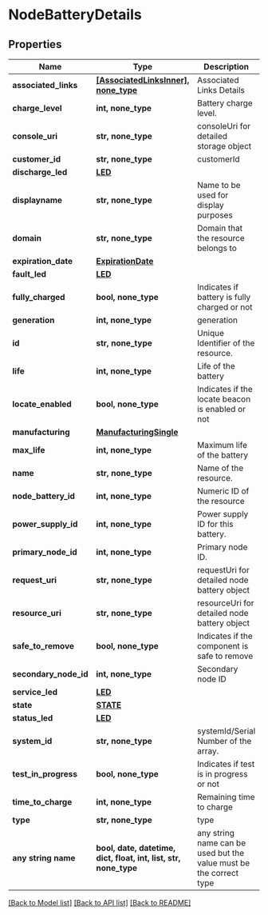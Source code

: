 # NodeBatteryDetails


## Properties
Name | Type | Description | Notes
------------ | ------------- | ------------- | -------------
**associated_links** | [**[AssociatedLinksInner], none_type**](AssociatedLinksInner.md) | Associated Links Details | [optional] 
**charge_level** | **int, none_type** | Battery charge level. | [optional] 
**console_uri** | **str, none_type** | consoleUri for detailed storage object | [optional] 
**customer_id** | **str, none_type** | customerId | [optional] 
**discharge_led** | [**LED**](LED.md) |  | [optional] 
**displayname** | **str, none_type** | Name to be used for display purposes | [optional] 
**domain** | **str, none_type** | Domain that the resource belongs to | [optional] 
**expiration_date** | [**ExpirationDate**](ExpirationDate.md) |  | [optional] 
**fault_led** | [**LED**](LED.md) |  | [optional] 
**fully_charged** | **bool, none_type** | Indicates if battery is fully charged or not | [optional] 
**generation** | **int, none_type** | generation | [optional] 
**id** | **str, none_type** | Unique Identifier of the resource. | [optional] 
**life** | **int, none_type** | Life of the battery | [optional] 
**locate_enabled** | **bool, none_type** | Indicates if the locate beacon is enabled or not | [optional] 
**manufacturing** | [**ManufacturingSingle**](ManufacturingSingle.md) |  | [optional] 
**max_life** | **int, none_type** | Maximum life of the battery | [optional] 
**name** | **str, none_type** | Name of the resource. | [optional] 
**node_battery_id** | **int, none_type** | Numeric ID of the resource | [optional] 
**power_supply_id** | **int, none_type** | Power supply ID for this battery. | [optional] 
**primary_node_id** | **int, none_type** | Primary node ID. | [optional] 
**request_uri** | **str, none_type** | requestUri for detailed node battery object | [optional] 
**resource_uri** | **str, none_type** | resourceUri for detailed node battery object | [optional] 
**safe_to_remove** | **bool, none_type** | Indicates if the component is safe to remove | [optional] 
**secondary_node_id** | **int, none_type** | Secondary node ID | [optional] 
**service_led** | [**LED**](LED.md) |  | [optional] 
**state** | [**STATE**](STATE.md) |  | [optional] 
**status_led** | [**LED**](LED.md) |  | [optional] 
**system_id** | **str, none_type** | systemId/Serial Number  of the array. | [optional] 
**test_in_progress** | **bool, none_type** | Indicates if test is in progress or not | [optional] 
**time_to_charge** | **int, none_type** | Remaining time to charge | [optional] 
**type** | **str, none_type** | type | [optional] 
**any string name** | **bool, date, datetime, dict, float, int, list, str, none_type** | any string name can be used but the value must be the correct type | [optional]

[[Back to Model list]](../README.md#documentation-for-models) [[Back to API list]](../README.md#documentation-for-api-endpoints) [[Back to README]](../README.md)


